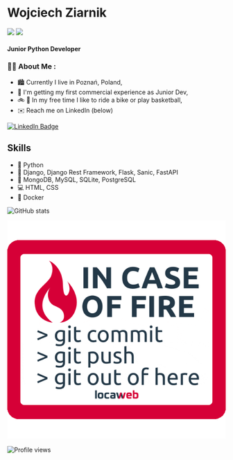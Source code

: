 # Wojciech Ziarnik
<div id="header" align="left">
  <img src="https://media.giphy.com/media/KAq5w47R9rmTuvWOWa/giphy.gif" width="100"/>
    <img src="https://media.giphy.com/media/M9gbBd9nbDrOTu1Mqx/giphy.gif" width="100"/>
</div>

#### Junior Python Developer

### 🧑‍💻 About Me :

- 🏙️ Currently I live in Poznań, Poland,
- 👶 I'm getting my first commercial experience as Junior Dev,
- 🚲 🏀 In my free time I like to ride a bike or play basketball,
- ✉️ Reach me on LinkedIn (below)
<div id="badges">
    <a href="https://www.linkedin.com/in/wojciech-ziarnik-23ba971a1/">
    <img src="https://img.shields.io/badge/LinkedIn-blue?style=for-the-badge&logo=linkedin&logoColor=white" alt="LinkedIn Badge"/>
    </a>
</div>


## Skills

- 🐍 Python
- 🔌 Django, Django Rest Framework, Flask, Sanic, FastAPI
- 📓 MongoDB, MySQL, SQLite, PostgreSQL
- 💻 HTML, CSS
- 🐋 Docker

![GitHub stats](https://github-readme-stats.vercel.app/api?username=xwojziarnik&show_icons=true)  

<img src="giphy.JPEG">

![Profile views](https://gpvc.arturio.dev/xwojziarnik) 

